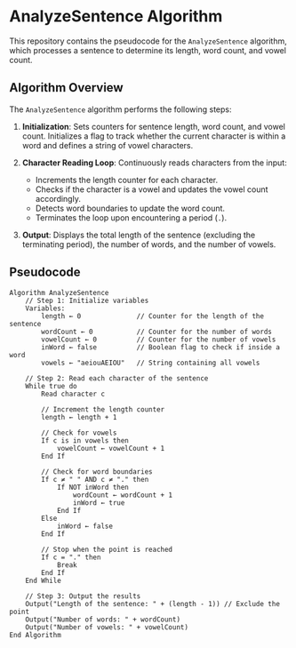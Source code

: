 # AnalyzeSentence Algorithm

This repository contains the pseudocode for the `AnalyzeSentence` algorithm, which processes a sentence to determine its length, word count, and vowel count.

## Algorithm Overview

The `AnalyzeSentence` algorithm performs the following steps:

1. **Initialization**: Sets counters for sentence length, word count, and vowel count. Initializes a flag to track whether the current character is within a word and defines a string of vowel characters.

2. **Character Reading Loop**: Continuously reads characters from the input:
   - Increments the length counter for each character.
   - Checks if the character is a vowel and updates the vowel count accordingly.
   - Detects word boundaries to update the word count.
   - Terminates the loop upon encountering a period (`.`).

3. **Output**: Displays the total length of the sentence (excluding the terminating period), the number of words, and the number of vowels.

## Pseudocode

```plaintext
Algorithm AnalyzeSentence
    // Step 1: Initialize variables
    Variables:
        length ← 0              // Counter for the length of the sentence
        wordCount ← 0           // Counter for the number of words
        vowelCount ← 0          // Counter for the number of vowels
        inWord ← false          // Boolean flag to check if inside a word
        vowels ← "aeiouAEIOU"   // String containing all vowels
        
    // Step 2: Read each character of the sentence
    While true do
        Read character c
        
        // Increment the length counter
        length ← length + 1
        
        // Check for vowels
        If c is in vowels then
            vowelCount ← vowelCount + 1
        End If
        
        // Check for word boundaries
        If c ≠ " " AND c ≠ "." then
            If NOT inWord then
                wordCount ← wordCount + 1
                inWord ← true
            End If
        Else
            inWord ← false
        End If
        
        // Stop when the point is reached
        If c = "." then
            Break
        End If
    End While
    
    // Step 3: Output the results
    Output("Length of the sentence: " + (length - 1)) // Exclude the point
    Output("Number of words: " + wordCount)
    Output("Number of vowels: " + vowelCount)
End Algorithm
